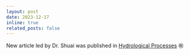 ```yaml
---
layout: post
date: 2023-12-17
inline: true
related_posts: false
---
```


New article led by Dr. Shuai was published in [Hydrological Processes](https://onlinelibrary.wiley.com/doi/abs/10.1002/hyp.15043) :congratulations:
